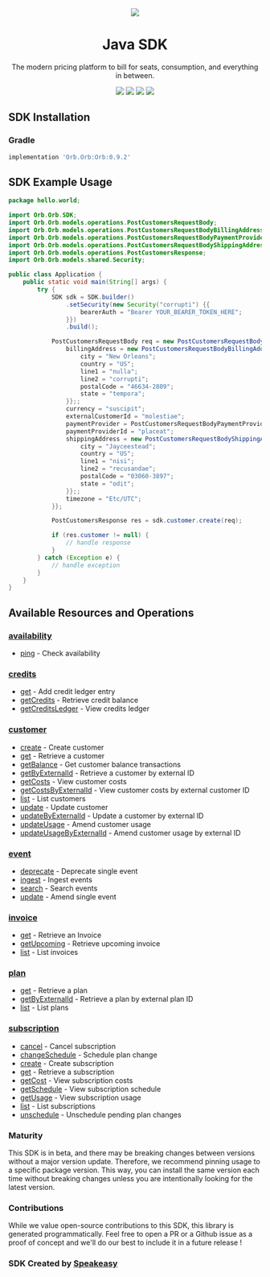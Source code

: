 <div align="center">
    <picture>
        <source srcset="https://user-images.githubusercontent.com/6267663/229776363-b219eaec-e1aa-4192-9123-d8a8e0ab997d.svg" media="(prefers-color-scheme: dark)">
        <img src="https://user-images.githubusercontent.com/6267663/229776275-b670d564-fc2e-4843-b061-adf230737e3f.svg">
    </picture>
    <h1>Java SDK</h1>
   <p>The modern pricing platform to bill for seats, consumption, and everything in between.</p>
   <a href="https://docs.withorb.com/docs/orb-docs/overview"><img src="https://img.shields.io/static/v1?label=Docs&message=API Ref&color=5444e4&style=for-the-badge" /></a>
   <a href="https://github.com/speakeasy-sdks/orb-java/actions"><img src="https://img.shields.io/github/actions/workflow/status/speakeasy-sdks/orb-java/speakeasy_sdk_generation.yml?style=for-the-badge" /></a>
  <a href="https://opensource.org/licenses/MIT"><img src="https://img.shields.io/badge/License-MIT-blue.svg?style=for-the-badge" /></a>
  <a href="https://github.com/speakeasy-sdks/orb-java/releases"><img src="https://img.shields.io/github/v/release/speakeasy-sdks/orb-java?sort=semver&style=for-the-badge" /></a>
</div>

<!-- Start SDK Installation -->
## SDK Installation

### Gradle

```groovy
implementation 'Orb.Orb:Orb:0.9.2'
```
<!-- End SDK Installation -->

## SDK Example Usage
<!-- Start SDK Example Usage -->
```java
package hello.world;

import Orb.Orb.SDK;
import Orb.Orb.models.operations.PostCustomersRequestBody;
import Orb.Orb.models.operations.PostCustomersRequestBodyBillingAddress;
import Orb.Orb.models.operations.PostCustomersRequestBodyPaymentProviderEnum;
import Orb.Orb.models.operations.PostCustomersRequestBodyShippingAddress;
import Orb.Orb.models.operations.PostCustomersResponse;
import Orb.Orb.models.shared.Security;

public class Application {
    public static void main(String[] args) {
        try {
            SDK sdk = SDK.builder()
                .setSecurity(new Security("corrupti") {{
                    bearerAuth = "Bearer YOUR_BEARER_TOKEN_HERE";
                }})
                .build();

            PostCustomersRequestBody req = new PostCustomersRequestBody("provident", "distinctio") {{
                billingAddress = new PostCustomersRequestBodyBillingAddress() {{
                    city = "New Orleans";
                    country = "US";
                    line1 = "nulla";
                    line2 = "corrupti";
                    postalCode = "46634-2809";
                    state = "tempora";
                }};;
                currency = "suscipit";
                externalCustomerId = "molestiae";
                paymentProvider = PostCustomersRequestBodyPaymentProviderEnum.STRIPE_INVOICE;
                paymentProviderId = "placeat";
                shippingAddress = new PostCustomersRequestBodyShippingAddress() {{
                    city = "Jayceestead";
                    country = "US";
                    line1 = "nisi";
                    line2 = "recusandae";
                    postalCode = "03060-3897";
                    state = "odit";
                }};;
                timezone = "Etc/UTC";
            }};            

            PostCustomersResponse res = sdk.customer.create(req);

            if (res.customer != null) {
                // handle response
            }
        } catch (Exception e) {
            // handle exception
        }
    }
}
```
<!-- End SDK Example Usage -->

<!-- Start SDK Available Operations -->
## Available Resources and Operations


### [availability](docs/availability/README.md)

* [ping](docs/availability/README.md#ping) - Check availability

### [credits](docs/credits/README.md)

* [get](docs/credits/README.md#get) - Add credit ledger entry
* [getCredits](docs/credits/README.md#getcredits) - Retrieve credit balance
* [getCreditsLedger](docs/credits/README.md#getcreditsledger) - View credits ledger

### [customer](docs/customer/README.md)

* [create](docs/customer/README.md#create) - Create customer
* [get](docs/customer/README.md#get) - Retrieve a customer
* [getBalance](docs/customer/README.md#getbalance) - Get customer balance transactions
* [getByExternalId](docs/customer/README.md#getbyexternalid) - Retrieve a customer by external ID
* [getCosts](docs/customer/README.md#getcosts) - View customer costs
* [getCostsByExternalId](docs/customer/README.md#getcostsbyexternalid) - View customer costs by external customer ID
* [list](docs/customer/README.md#list) - List customers
* [update](docs/customer/README.md#update) - Update customer
* [updateByExternalId](docs/customer/README.md#updatebyexternalid) - Update a customer by external ID
* [updateUsage](docs/customer/README.md#updateusage) - Amend customer usage
* [updateUsageByExternalId](docs/customer/README.md#updateusagebyexternalid) - Amend customer usage by external ID

### [event](docs/event/README.md)

* [deprecate](docs/event/README.md#deprecate) - Deprecate single event
* [ingest](docs/event/README.md#ingest) - Ingest events
* [search](docs/event/README.md#search) - Search events
* [update](docs/event/README.md#update) - Amend single event

### [invoice](docs/invoice/README.md)

* [get](docs/invoice/README.md#get) - Retrieve an Invoice
* [getUpcoming](docs/invoice/README.md#getupcoming) - Retrieve upcoming invoice
* [list](docs/invoice/README.md#list) - List invoices

### [plan](docs/plan/README.md)

* [get](docs/plan/README.md#get) - Retrieve a plan
* [getByExternalId](docs/plan/README.md#getbyexternalid) - Retrieve a plan by external plan ID
* [list](docs/plan/README.md#list) - List plans

### [subscription](docs/subscription/README.md)

* [cancel](docs/subscription/README.md#cancel) - Cancel subscription
* [changeSchedule](docs/subscription/README.md#changeschedule) - Schedule plan change
* [create](docs/subscription/README.md#create) - Create subscription
* [get](docs/subscription/README.md#get) - Retrieve a subscription
* [getCost](docs/subscription/README.md#getcost) - View subscription costs
* [getSchedule](docs/subscription/README.md#getschedule) - View subscription schedule
* [getUsage](docs/subscription/README.md#getusage) - View subscription usage
* [list](docs/subscription/README.md#list) - List subscriptions
* [unschedule](docs/subscription/README.md#unschedule) - Unschedule pending plan changes
<!-- End SDK Available Operations -->

### Maturity

This SDK is in beta, and there may be breaking changes between versions without a major version update. Therefore, we recommend pinning usage 
to a specific package version. This way, you can install the same version each time without breaking changes unless you are intentionally 
looking for the latest version.

### Contributions

While we value open-source contributions to this SDK, this library is generated programmatically. 
Feel free to open a PR or a Github issue as a proof of concept and we'll do our best to include it in a future release !

### SDK Created by [Speakeasy](https://docs.speakeasyapi.dev/docs/using-speakeasy/client-sdks)
